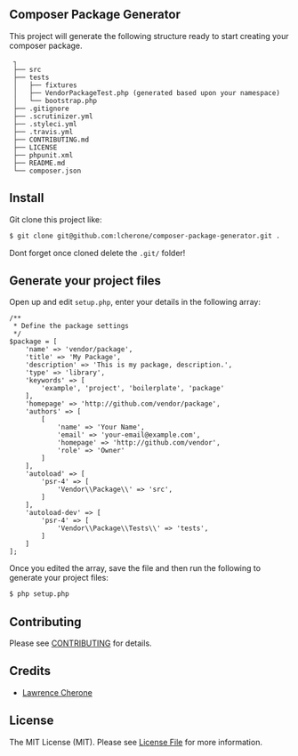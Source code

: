 ## Composer Package Generator

This project will generate the following structure ready to start creating your composer package.

     ┐
     ├── src
     ├── tests
     │   ├── fixtures
     │   ├── VendorPackageTest.php (generated based upon your namespace)
     │   └── bootstrap.php
     ├── .gitignore
     ├── .scrutinizer.yml
     ├── .styleci.yml
     ├── .travis.yml
     ├── CONTRIBUTING.md
     ├── LICENSE
     ├── phpunit.xml
     ├── README.md
     └── composer.json
     

## Install

Git clone this project like:

``` bash
$ git clone git@github.com:lcherone/composer-package-generator.git .
```

Dont forget once cloned delete the `.git/` folder!


## Generate your project files

Open up and edit `setup.php`, enter your details in the following array:

    /**
     * Define the package settings
     */
    $package = [
        'name' => 'vendor/package',
        'title' => 'My Package',
        'description' => 'This is my package, description.',
        'type' => 'library',
        'keywords' => [
            'example', 'project', 'boilerplate', 'package'
        ],
        'homepage' => 'http://github.com/vendor/package',
        'authors' => [
            [
                'name' => 'Your Name',
                'email' => 'your-email@example.com',
                'homepage' => 'http://github.com/vendor',
                'role' => 'Owner'
            ]
        ],
        'autoload' => [
            'psr-4' => [
                'Vendor\\Package\\' => 'src',
            ]
        ],
        'autoload-dev' => [
            'psr-4' => [
                'Vendor\\Package\\Tests\\' => 'tests',
            ]
        ]
    ];

Once you edited the array, save the file and then run the following to generate your project files:

``` bash
$ php setup.php
```


## Contributing

Please see [CONTRIBUTING](CONTRIBUTING.md) for details.


## Credits

 - [Lawrence Cherone](http://github.com/lcherone)


## License

The MIT License (MIT). Please see [License File](LICENSE) for more information.
